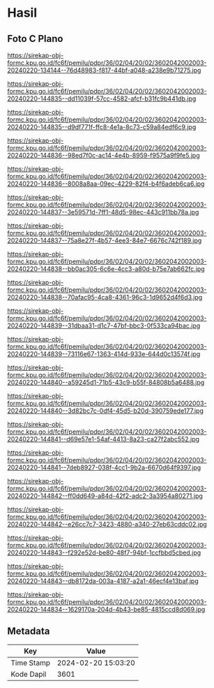 # Hasil

## Foto C Plano

https://sirekap-obj-formc.kpu.go.id/fc6f/pemilu/pdpr/36/02/04/20/02/3602042002003-20240220-134144--76d48983-f817-44bf-a048-a238e9b71275.jpg

https://sirekap-obj-formc.kpu.go.id/fc6f/pemilu/pdpr/36/02/04/20/02/3602042002003-20240220-144835--dd11039f-57cc-4582-afcf-b31fc9b441db.jpg

https://sirekap-obj-formc.kpu.go.id/fc6f/pemilu/pdpr/36/02/04/20/02/3602042002003-20240220-144835--d9df771f-ffc8-4e1a-8c73-c59a84edf6c9.jpg

https://sirekap-obj-formc.kpu.go.id/fc6f/pemilu/pdpr/36/02/04/20/02/3602042002003-20240220-144836--98ed7f0c-ac14-4e4b-8959-f9575a9f9fe5.jpg

https://sirekap-obj-formc.kpu.go.id/fc6f/pemilu/pdpr/36/02/04/20/02/3602042002003-20240220-144836--8008a8aa-09ec-4229-82f4-b4f6adeb6ca6.jpg

https://sirekap-obj-formc.kpu.go.id/fc6f/pemilu/pdpr/36/02/04/20/02/3602042002003-20240220-144837--3e59571d-7ff1-48d5-98ec-443c911bb78a.jpg

https://sirekap-obj-formc.kpu.go.id/fc6f/pemilu/pdpr/36/02/04/20/02/3602042002003-20240220-144837--75a8e27f-4b57-4ee3-84e7-6676c742f189.jpg

https://sirekap-obj-formc.kpu.go.id/fc6f/pemilu/pdpr/36/02/04/20/02/3602042002003-20240220-144838--bb0ac305-6c6e-4cc3-a80d-b75e7ab662fc.jpg

https://sirekap-obj-formc.kpu.go.id/fc6f/pemilu/pdpr/36/02/04/20/02/3602042002003-20240220-144838--70afac95-4ca8-4361-96c3-1d9652d4f6d3.jpg

https://sirekap-obj-formc.kpu.go.id/fc6f/pemilu/pdpr/36/02/04/20/02/3602042002003-20240220-144839--31dbaa31-d1c7-47bf-bbc3-0f533ca94bac.jpg

https://sirekap-obj-formc.kpu.go.id/fc6f/pemilu/pdpr/36/02/04/20/02/3602042002003-20240220-144839--73116e67-1363-414d-933e-644d0c13574f.jpg

https://sirekap-obj-formc.kpu.go.id/fc6f/pemilu/pdpr/36/02/04/20/02/3602042002003-20240220-144840--a59245d1-71b5-43c9-b55f-84808b5a6488.jpg

https://sirekap-obj-formc.kpu.go.id/fc6f/pemilu/pdpr/36/02/04/20/02/3602042002003-20240220-144840--3d82bc7c-0df4-45d5-b20d-390759ede177.jpg

https://sirekap-obj-formc.kpu.go.id/fc6f/pemilu/pdpr/36/02/04/20/02/3602042002003-20240220-144841--d69e57e1-54af-4413-8a23-ca27f2abc552.jpg

https://sirekap-obj-formc.kpu.go.id/fc6f/pemilu/pdpr/36/02/04/20/02/3602042002003-20240220-144841--7deb8927-038f-4cc1-9b2a-6670d64f9397.jpg

https://sirekap-obj-formc.kpu.go.id/fc6f/pemilu/pdpr/36/02/04/20/02/3602042002003-20240220-144842--ff0dd649-a84d-42f2-adc2-3a3954a80271.jpg

https://sirekap-obj-formc.kpu.go.id/fc6f/pemilu/pdpr/36/02/04/20/02/3602042002003-20240220-144842--e26cc7c7-3423-4880-a340-27eb63cddc02.jpg

https://sirekap-obj-formc.kpu.go.id/fc6f/pemilu/pdpr/36/02/04/20/02/3602042002003-20240220-144843--f292e52d-be80-48f7-94bf-1ccfbbd5cbed.jpg

https://sirekap-obj-formc.kpu.go.id/fc6f/pemilu/pdpr/36/02/04/20/02/3602042002003-20240220-144843--db8172da-003a-4187-a2a1-46ecf4e13baf.jpg

https://sirekap-obj-formc.kpu.go.id/fc6f/pemilu/pdpr/36/02/04/20/02/3602042002003-20240220-144834--1629170a-204d-4b43-be85-4815ccd8d069.jpg


## Metadata

| Key        | Value               |
| ---------- | ------------------- |
| Time Stamp | 2024-02-20 15:03:20 |
| Kode Dapil | 3601                |



